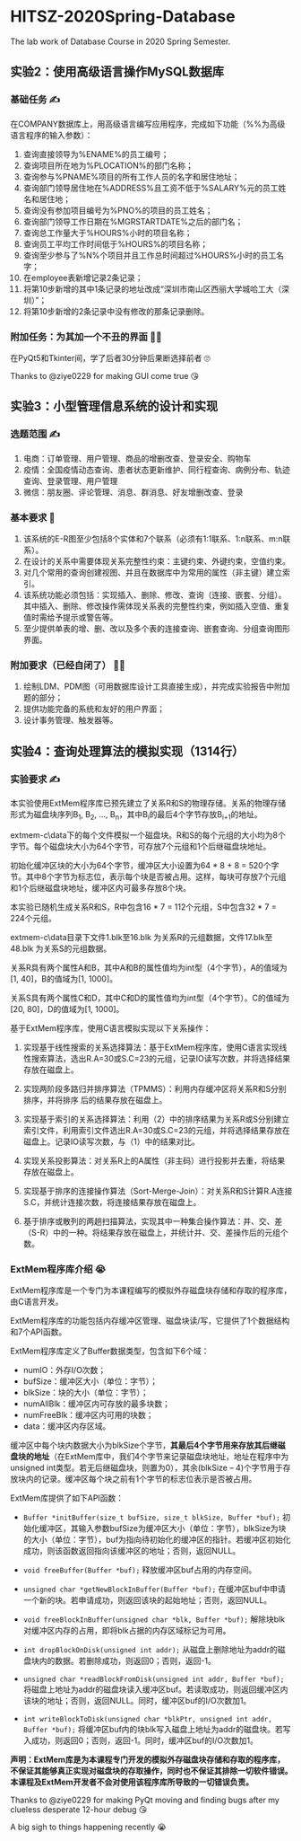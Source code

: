 # HITSZ-2020Spring-Database
The lab work of Database Course in 2020 Spring Semester.

## 实验2：使用高级语言操作MySQL数据库
### 基础任务 :writing_hand:
在COMPANY数据库上，用高级语言编写应用程序，完成如下功能（%%为高级语言程序的输入参数）：
1. 查询直接领导为%ENAME%的员工编号；
2. 查询项目所在地为%PLOCATION%的部门名称；
3. 查询参与%PNAME%项目的所有工作人员的名字和居住地址；
4. 查询部门领导居住地在%ADDRESS%且工资不低于%SALARY%元的员工姓名和居住地；
5. 查询没有参加项目编号为%PNO%的项目的员工姓名；
6. 查询部门领导工作日期在%MGRSTARTDATE%之后的部门名；
7. 查询总工作量大于%HOURS%小时的项目名称；
8. 查询员工平均工作时间低于%HOURS%的项目名称；
9. 查询至少参与了%N%个项目并且工作总时间超过%HOURS%小时的员工名字；
10. 在employee表新增记录2条记录；
11. 将第10步新增的其中1条记录的地址改成“深圳市南山区西丽大学城哈工大（深圳）”；
12. 将第10步新增的2条记录中没有修改的那条记录删除。

### 附加任务：为其加一个不丑的界面 :man_facepalming:
在PyQt5和Tkinter间，学了后者30分钟后果断选择前者 :roll_eyes:

Thanks to @ziye0229 for making GUI come true :kissing_heart:


## 实验3：小型管理信息系统的设计和实现
### 选题范围 :writing_hand:
1. 电商：订单管理、用户管理、商品的增删改查、登录安全、购物车
2. 疫情：全国疫情动态查询、患者状态更新维护、同行程查询、病例分布、轨迹查询、登录管理、用户管理
3. 微信：朋友圈、评论管理、消息、群消息、好友增删改查、登录

### 基本要求 :anger:
1. 该系统的E-R图至少包括8个实体和7个联系（必须有1:1联系、1:n联系、m:n联系）。
2. 在设计的关系中需要体现关系完整性约束：主键约束、外键约束，空值约束。
3. 对几个常用的查询创建视图、并且在数据库中为常用的属性（非主键）建立索引。
4. 该系统功能必须包括：实现插入、删除、修改、查询（连接、嵌套、分组）。其中插入、删除、修改操作需体现关系表的完整性约束，例如插入空值、重复值时需给予提示或警告等。
5. 至少提供单表的增、删、改以及多个表的连接查询、嵌套查询、分组查询图形界面。

### 附加要求（已经自闭了） :man_facepalming:
1. 绘制LDM、PDM图（可用数据库设计工具直接生成），并完成实验报告中附加题的部分；
2. 提供功能完备的系统和友好的用户界面；
3. 设计事务管理、触发器等。

## 实验4：查询处理算法的模拟实现（1314行）
### 实验要求 :writing_hand:
本实验使用ExtMem程序库已预先建立了关系R和S的物理存储。关系的物理存储形式为磁盘块序列B<sub>1</sub>, B<sub>2</sub>, …, B<sub>n</sub>，其中B<sub>i</sub>的最后4个字节存放B<sub>i+1</sub>的地址。

extmem-c\data下的每个文件模拟一个磁盘块。R和S的每个元组的大小均为8个字节。每个磁盘块大小为64个字节，可存放7个元组和1个后继磁盘块地址。

初始化缓冲区块的大小为64个字节，缓冲区大小设置为64 * 8 + 8 = 520个字节。其中8个字节为标志位，表示每个块是否被占用。这样，每块可存放7个元组和1个后继磁盘块地址，缓冲区内可最多存放8个块。

本实验已随机生成关系R和S，R中包含16 * 7 = 112个元组，S中包含32 * 7 = 224个元组。

extmem-c\data目录下文件1.blk至16.blk 为关系R的元组数据，文件17.blk至48.blk 为关系S的元组数据。

关系R具有两个属性A和B，其中A和B的属性值均为int型（4个字节），A的值域为[1, 40]，B的值域为[1, 1000]。

关系S具有两个属性C和D，其中C和D的属性值均为int型（4个字节）。C的值域为[20, 80]，D的值域为[1, 1000]。

基于ExtMem程序库，使用C语言模拟实现以下关系操作：

1. 实现基于线性搜索的关系选择算法：基于ExtMem程序库，使用C语言实现线性搜索算法，选出R.A=30或S.C=23的元组，记录IO读写次数，并将选择结果存放在磁盘上。

2. 实现两阶段多路归并排序算法（TPMMS）：利用内存缓冲区将关系R和S分别排序，并将排序 后的结果存放在磁盘上。

3. 实现基于索引的关系选择算法：利用（2）中的排序结果为关系R或S分别建立索引文件，利用索引文件选出R.A=30或S.C=23的元组，并将选择结果存放在磁盘上。记录IO读写次数，与（1）中的结果对比。

4. 实现关系投影算法：对关系R上的A属性（非主码）进行投影并去重，将结果存放在磁盘上。

5. 实现基于排序的连接操作算法（Sort-Merge-Join）：对关系R和S计算R.A连接S.C，并统计连接次数，将连接结果存放在磁盘上。

6. 基于排序或散列的两趟扫描算法，实现其中一种集合操作算法：并、交、差（S-R）中的一种。将结果存放在磁盘上，并统计并、交、差操作后的元组个数。

### ExtMem程序库介绍  :sob:
ExtMem程序库是一个专门为本课程编写的模拟外存磁盘块存储和存取的程序库，由C语言开发。

ExtMem程序库的功能包括内存缓冲区管理、磁盘块读/写，它提供了1个数据结构和7个API函数。

ExtMem程序库定义了Buffer数据类型，包含如下6个域：
* numIO：外存I/O次数；
* bufSize：缓冲区大小（单位：字节）；
* blkSize：块的大小（单位：字节）；
* numAllBlk：缓冲区内可存放的最多块数；
* numFreeBlk：缓冲区内可用的块数；
* data：缓冲区内存区域。

缓冲区中每个块内数据大小为blkSize个字节，**其最后4个字节用来存放其后继磁盘块的地址**（在ExtMem库中，我们4个字节来记录磁盘块地址，地址在程序中为unsigned int类型。若无后继磁盘块，则置为0），其余(blkSize – 4)个字节用于存放块内的记录。缓冲区每个块之前有1个字节的标志位表示是否被占用。

ExtMem库提供了如下API函数：
* `Buffer *initBuffer(size_t bufSize, size_t blkSize, Buffer *buf);`
初始化缓冲区，其输入参数bufSize为缓冲区大小（单位：字节），blkSize为块的大小（单位：字节），buf为指向待初始化的缓冲区的指针。若缓冲区初始化成功，则该函数返回指向该缓冲区的地址；否则，返回NULL。

* `void freeBuffer(Buffer *buf);`
释放缓冲区buf占用的内存空间。

* `unsigned char *getNewBlockInBuffer(Buffer *buf);`
在缓冲区buf中申请一个新的块。若申请成功，则返回该块的起始地址；否则，返回NULL。

* `void freeBlockInBuffer(unsigned char *blk, Buffer *buf);`
解除块blk对缓冲区内存的占用，即将blk占据的内存区域标记为可用。

* `int dropBlockOnDisk(unsigned int addr);`
从磁盘上删除地址为addr的磁盘块内的数据。若删除成功，则返回0；否则，返回-1。

* `unsigned char *readBlockFromDisk(unsigned int addr, Buffer *buf);`
将磁盘上地址为addr的磁盘块读入缓冲区buf。若读取成功，则返回缓冲区内该块的地址；否则，返回NULL。同时，缓冲区buf的I/O次数加1。

* `int writeBlockToDisk(unsigned char *blkPtr, unsigned int addr, Buffer *buf);`
将缓冲区buf内的块blk写入磁盘上地址为addr的磁盘块。若写入成功，则返回0；否则，返回-1。同时，缓冲区buf的I/O次数加1。

**声明：ExtMem库是为本课程专门开发的模拟外存磁盘块存储和存取的程序库，不保证其能够真正实现对磁盘块的存取操作，同时也不保证其排除一切软件错误。本课程及ExtMem开发者不会对使用该程序库所导致的一切错误负责。**

Thanks to @ziye0229 for making PyQt moving and finding bugs after my clueless desperate 12-hour debug :kissing_heart:

A big sigh to things happening recently :sob:
